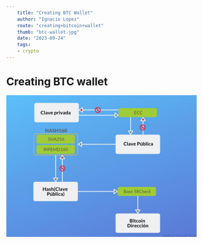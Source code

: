 ```yaml
---
    title: "Creating BTC Wallet"
    author: "Ignacio Lopez"
    route: "creating+bitcoin+wallet"
    thumb: "btc-wallet.jpg"
    date: "2023-09-24"
    tags:
    - crypto
---
```



# Creating BTC wallet
![](./images/btc-wallet.png)
